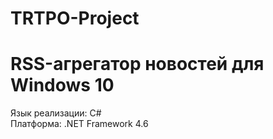 # TRTPO-Project
# RSS-агрегатор новостей для Windows 10
Язык реализации: C#  
Платформа: .NET Framework 4.6
